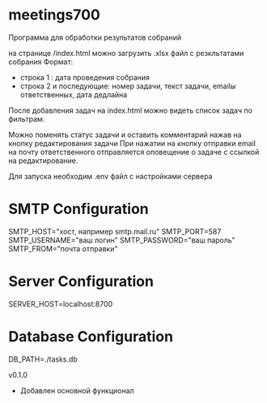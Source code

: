 # meetings700
Программа для обработки результатов собраний

на странице /index.html можно загрузить .xlsx файл с резкльтатами собрания
Формат:
- строка 1 : дата проведения собрания
- строка 2 и последующие: номер задачи, текст задачи, emailы ответственных, дата дедлайна

После добавления задач на index.html можно видеть список задач по фильтрам.

Можно поменять статус задачи и оставить комментарий нажав на кнопку редактирования задачи
При нажатии на кнопку отправки email на почту ответственного отправляется оповещение о задаче с ссылкой на редактирование.

Для запуска необходим .env файл с настройками сервера

# SMTP Configuration
SMTP_HOST="хост, например smtp.mail.ru"
SMTP_PORT=587
SMTP_USERNAME="ваш логин"
SMTP_PASSWORD="ваш пароль"
SMTP_FROM="почта отправки"

# Server Configuration
SERVER_HOST=localhost:8700

# Database Configuration
DB_PATH=./tasks.db

v0.1.0
- Добавлен основной функционал